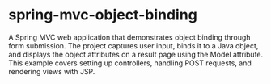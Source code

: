 # spring-mvc-object-binding
A Spring MVC web application that demonstrates object binding through form submission. The project captures user input, binds it to a Java object, and displays the object attributes on a result page using the Model attribute. This example covers setting up controllers, handling POST requests, and rendering views with  JSP.

